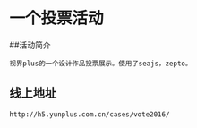# 一个投票活动

##活动简介
    
    视界plus的一个设计作品投票展示。使用了seajs，zepto。

## 线上地址

    http://h5.yunplus.com.cn/cases/vote2016/
